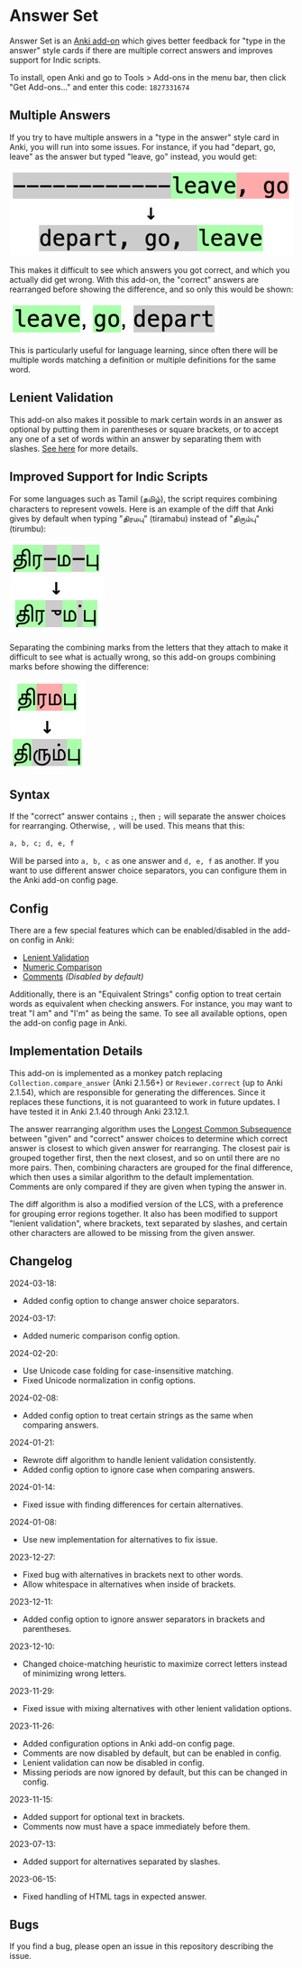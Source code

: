 # Answer Set

Answer Set is an [Anki add-on](https://ankiweb.net/shared/info/1827331674)
which gives better feedback for "type in the answer" style cards if there are
multiple correct answers and improves support for Indic scripts.

To install, open Anki and go to Tools > Add-ons in the menu bar, then click
"Get Add-ons..." and enter this code: `1827331674`

## Multiple Answers

If you try to have multiple answers in a "type in the answer" style card in
Anki, you will run into some issues. For instance, if you had "depart, go,
leave" as the answer but typed "leave, go" instead, you would get:

![Old difference for multiple words](img/leave_old.png)

This makes it difficult to see which answers you got correct, and which you
actually did get wrong. With this add-on, the "correct" answers are rearranged
before showing the difference, and so only this would be shown:

![New difference for multiple words](img/leave_new.png)

This is particularly useful for language learning, since often there will be
multiple words matching a definition or multiple definitions for the same word.

## Lenient Validation

This add-on also makes it possible to mark certain words in an answer as
optional by putting them in parentheses or square brackets, or to accept any
one of a set of words within an answer by separating them with slashes.
[See here](doc/lenient_validation.md) for more details.

## Improved Support for Indic Scripts

For some languages such as Tamil (தமிழ்), the script requires combining
characters to represent vowels. Here is an example of the diff that Anki gives
by default when typing "திரமபு" (tiramabu) instead of "திரும்பு" (tirumbu):

![Old difference for Tamil word](img/tamil_old.png)

Separating the combining marks from the letters that they attach to make it
difficult to see what is actually wrong, so this add-on groups combining marks
before showing the difference:

![New difference for Tamil word](img/tamil_new.png)

## Syntax

If the "correct" answer contains `;`, then `;` will separate the answer choices
for rearranging. Otherwise, `,` will be used. This means that this:

```txt
a, b, c; d, e, f
```

Will be parsed into `a, b, c` as one answer and `d, e, f` as another. If you
want to use different answer choice separators, you can configure them in the
Anki add-on config page.

## Config

There are a few special features which can be enabled/disabled in the add-on
config in Anki:

* [Lenient Validation](doc/lenient_validation.md)
* [Numeric Comparison](doc/numeric_comparison.md)
* [Comments](doc/comments.md) *(Disabled by default)*

Additionally, there is an "Equivalent Strings" config option to treat certain
words as equivalent when checking answers. For instance, you may want to treat
"I am" and "I'm" as being the same. To see all available options, open the
add-on config page in Anki.

## Implementation Details

This add-on is implemented as a monkey patch replacing
`Collection.compare_answer` (Anki 2.1.56+) or `Reviewer.correct` (up to Anki
2.1.54), which are responsible for generating the differences. Since it replaces
these functions, it is not guaranteed to work in future updates. I have tested
it in Anki 2.1.40 through Anki 23.12.1.

The answer rearranging algorithm uses the
[Longest Common Subsequence](https://en.wikipedia.org/wiki/Longest_common_subsequence)
between "given" and "correct" answer choices to determine which correct answer
is closest to which given answer for rearranging. The closest pair is grouped
together first, then the next closest, and so on until there are no more pairs.
Then, combining characters are grouped for the final difference, which then uses
a similar algorithm to the default implementation. Comments are only compared if
they are given when typing the answer in.

The diff algorithm is also a modified version of the LCS, with a preference for
grouping error regions together. It also has been modified to support "lenient
validation", where brackets, text separated by slashes, and certain other
characters are allowed to be missing from the given answer.

## Changelog

2024-03-18:

* Added config option to change answer choice separators.

2024-03-17:

* Added numeric comparison config option.

2024-02-20:

* Use Unicode case folding for case-insensitive matching.
* Fixed Unicode normalization in config options.

2024-02-08:

* Added config option to treat certain strings as the same when comparing answers.

2024-01-21:

* Rewrote diff algorithm to handle lenient validation consistently.
* Added config option to ignore case when comparing answers.

2024-01-14:

* Fixed issue with finding differences for certain alternatives.

2024-01-08:

* Use new implementation for alternatives to fix issue.

2023-12-27:

* Fixed bug with alternatives in brackets next to other words.
* Allow whitespace in alternatives when inside of brackets.

2023-12-11:

* Added config option to ignore answer separators in brackets and parentheses.

2023-12-10:

* Changed choice-matching heuristic to maximize correct letters instead of minimizing wrong letters.

2023-11-29:

* Fixed issue with mixing alternatives with other lenient validation options.

2023-11-26:

* Added configuration options in Anki add-on config page.
* Comments are now disabled by default, but can be enabled in config.
* Lenient validation can now be disabled in config.
* Missing periods are now ignored by default, but this can be changed in config.

2023-11-15:

* Added support for optional text in brackets.
* Comments now must have a space immediately before them.

2023-07-13:

* Added support for alternatives separated by slashes.

2023-06-15:

* Fixed handling of HTML tags in expected answer.

## Bugs

If you find a bug, please open an issue in this repository describing the issue.
